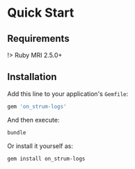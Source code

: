 # Quick Start

## Requirements

!> Ruby MRI 2.5.0+

## Installation

Add this line to your application's `Gemfile`:

```ruby
gem 'on_strum-logs'
```

And then execute:

```bash
bundle
```

Or install it yourself as:

```bash
gem install on_strum-logs
```
